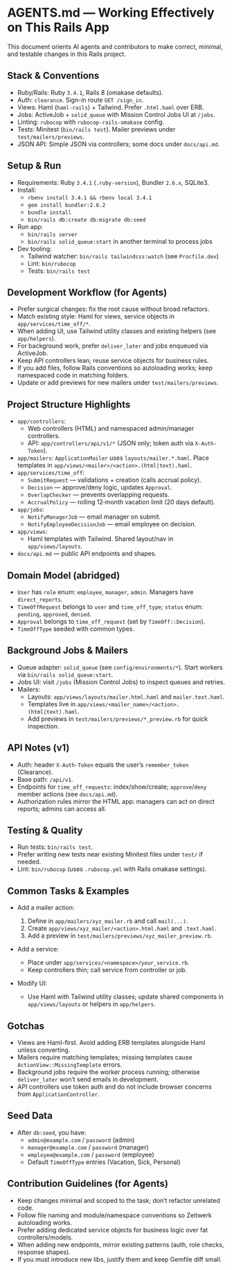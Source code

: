 # AGENTS.md — Working Effectively on This Rails App

This document orients AI agents and contributors to make correct, minimal, and testable changes in this Rails project.

## Stack & Conventions

- Ruby/Rails: Ruby `3.4.1`, Rails 8 (omakase defaults).
- Auth: `clearance`. Sign-in route `GET /sign_in`.
- Views: Haml (`haml-rails`) + Tailwind. Prefer `.html.haml` over ERB.
- Jobs: ActiveJob + `solid_queue` with Mission Control Jobs UI at `/jobs`.
- Linting: `rubocop` with `rubocop-rails-omakase` config.
- Tests: Minitest (`bin/rails test`). Mailer previews under `test/mailers/previews`.
- JSON API: Simple JSON via controllers; some docs under `docs/api.md`.

## Setup & Run

- Requirements: Ruby `3.4.1` (`.ruby-version`), Bundler `2.6.x`, SQLite3.
- Install:
  - `rbenv install 3.4.1 && rbenv local 3.4.1`
  - `gem install bundler:2.6.2`
  - `bundle install`
  - `bin/rails db:create db:migrate db:seed`
- Run app:
  - `bin/rails server`
  - `bin/rails solid_queue:start` in another terminal to process jobs
- Dev tooling:
  - Tailwind watcher: `bin/rails tailwindcss:watch` (see `Procfile.dev`)
  - Lint: `bin/rubocop`
  - Tests: `bin/rails test`

## Development Workflow (for Agents)

- Prefer surgical changes: fix the root cause without broad refactors.
- Match existing style: Haml for views, service objects in `app/services/time_off/*`.
- When adding UI, use Tailwind utility classes and existing helpers (see `app/helpers`).
- For background work, prefer `deliver_later` and jobs enqueued via ActiveJob.
- Keep API controllers lean; reuse service objects for business rules.
- If you add files, follow Rails conventions so autoloading works; keep namespaced code in matching folders.
- Update or add previews for new mailers under `test/mailers/previews`.

## Project Structure Highlights

- `app/controllers`:
  - Web controllers (HTML) and namespaced admin/manager controllers.
  - API: `app/controllers/api/v1/*` (JSON only; token auth via `X-Auth-Token`).
- `app/mailers`: `ApplicationMailer` uses `layouts/mailer.*.haml`. Place templates in `app/views/<mailer>/<action>.(html|text).haml`.
- `app/services/time_off`:
  - `SubmitRequest` — validations + creation (calls accrual policy).
  - `Decision` — approve/deny logic, updates `Approval`.
  - `OverlapChecker` — prevents overlapping requests.
  - `AccrualPolicy` — rolling 12‑month vacation limit (20 days default).
- `app/jobs`:
  - `NotifyManagerJob` — email manager on submit.
  - `NotifyEmployeeDecisionJob` — email employee on decision.
- `app/views`:
  - Haml templates with Tailwind. Shared layout/nav in `app/views/layouts`.
- `docs/api.md` — public API endpoints and shapes.

## Domain Model (abridged)

- `User` has `role` enum: `employee`, `manager`, `admin`. Managers have `direct_reports`.
- `TimeOffRequest` belongs to `user` and `time_off_type`; `status` enum: `pending`, `approved`, `denied`.
- `Approval` belongs to `time_off_request` (set by `TimeOff::Decision`).
- `TimeOffType` seeded with common types.

## Background Jobs & Mailers

- Queue adapter: `solid_queue` (see `config/environments/*`). Start workers via `bin/rails solid_queue:start`.
- Jobs UI: visit `/jobs` (Mission Control Jobs) to inspect queues and retries.
- Mailers:
  - Layouts: `app/views/layouts/mailer.html.haml` and `mailer.text.haml`.
  - Templates live in `app/views/<mailer_name>/<action>.(html|text).haml`.
  - Add previews in `test/mailers/previews/*_preview.rb` for quick inspection.

## API Notes (v1)

- Auth: header `X-Auth-Token` equals the user’s `remember_token` (Clearance).
- Base path: `/api/v1`.
- Endpoints for `time_off_requests`: index/show/create; `approve`/`deny` member actions (see `docs/api.md`).
- Authorization rules mirror the HTML app: managers can act on direct reports; admins can access all.

## Testing & Quality

- Run tests: `bin/rails test`.
- Prefer writing new tests near existing Minitest files under `test/` if needed.
- Lint: `bin/rubocop` (uses `.rubocop.yml` with Rails omakase settings).

## Common Tasks & Examples

- Add a mailer action:
  1) Define in `app/mailers/xyz_mailer.rb` and call `mail(...)`.
  2) Create `app/views/xyz_mailer/<action>.html.haml` and `.text.haml`.
  3) Add a preview in `test/mailers/previews/xyz_mailer_preview.rb`.

- Add a service:
  - Place under `app/services/<namespace>/your_service.rb`.
  - Keep controllers thin; call service from controller or job.

- Modify UI:
  - Use Haml with Tailwind utility classes; update shared components in `app/views/layouts` or helpers in `app/helpers`.

## Gotchas

- Views are Haml-first. Avoid adding ERB templates alongside Haml unless converting.
- Mailers require matching templates; missing templates cause `ActionView::MissingTemplate` errors.
- Background jobs require the worker process running; otherwise `deliver_later` won’t send emails in development.
- API controllers use token auth and do not include browser concerns from `ApplicationController`.

## Seed Data

- After `db:seed`, you have:
  - `admin@example.com` / `password` (admin)
  - `manager@example.com` / `password` (manager)
  - `employee@example.com` / `password` (employee)
  - Default `TimeOffType` entries (Vacation, Sick, Personal)

## Contribution Guidelines (for Agents)

- Keep changes minimal and scoped to the task; don’t refactor unrelated code.
- Follow file naming and module/namespace conventions so Zeitwerk autoloading works.
- Prefer adding dedicated service objects for business logic over fat controllers/models.
- When adding new endpoints, mirror existing patterns (auth, role checks, response shapes).
- If you must introduce new libs, justify them and keep Gemfile diff small.

